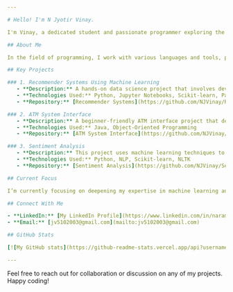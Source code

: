 ```yaml
---

# Hello! I'm N Jyotir Vinay.

I'm Vinay, a dedicated student and passionate programmer exploring the diverse world of technology. Here, I document my journey through coding, projects, and continual learning as I work toward meaningful innovations in the tech landscape.

## About Me

In the field of programming, I work with various languages and tools, particularly Python, Java, and C, to build efficient solutions for a range of technical challenges. I enjoy experimenting with machine learning, data science, and object-oriented design to create impactful projects.

## Key Projects

### 1. Recommender Systems Using Machine Learning 
   - **Description:** A hands-on data science project that involves developing predictive models to recommend content based on user behavior and preferences.
   - **Technologies Used:** Python, Jupyter Notebooks, Scikit-learn, Pandas, Matplotlib, GitHub
   - **Repository:** [Recommender Systems](https://github.com/NJVinay/Recommender_System)

### 2. ATM System Interface
   - **Description:** A beginner-friendly ATM interface project that demonstrates core Java principles and object-oriented programming concepts.
   - **Technologies Used:** Java, Object-Oriented Programming
   - **Repository:** [ATM System Interface](https://github.com/NJVinay/oibsip_taskno3)

### 3. Sentiment Analysis
   - **Description:** This project uses machine learning techniques to analyze and interpret sentiment from text data, assisting in sentiment-based decision making.
   - **Technologies Used:** Python, NLP, Scikit-learn, NLTK
   - **Repository:** [Sentiment Analysis](https://github.com/NJVinay/Sentiment_Analysis)

## Current Focus

I’m currently focusing on deepening my expertise in machine learning and front-end development. Each project adds valuable insights and experience to my skill set.

## Connect With Me

- **LinkedIn:** [My LinkedIn Profile](https://www.linkedin.com/in/naram-jyotir-vinay-055766220/)
- **Email:** [jv5102003@gmail.com](mailto:jv5102003@gmail.com)

## GitHub Stats

[![My GitHub stats](https://github-readme-stats.vercel.app/api?username=NJVinay&show_icons=true&hide=contribs,prs&count_private=true)](https://github.com/NJVinay/github-readme-stats)

---
```


Feel free to reach out for collaboration or discussion on any of my projects. Happy coding!
